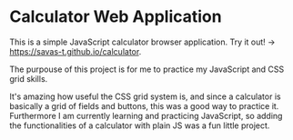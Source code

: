 # Calculator Web Application

This is a simple JavaScript calculator browser application. 
Try it out! -> https://savas-t.github.io/calculator.

The purpouse of this project is for me to practice my JavaScript and CSS grid skills.

It's amazing how useful the CSS grid system is, and since a calculator is basically a grid of fields and buttons, this was a good way to practice it. Furthermore I am currently learning and practicing JavaScript, so adding the functionalities of a calculator with plain JS was a fun little project.
